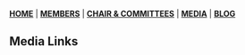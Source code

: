 [**HOME**](https://springblock.github.io/website/) | [**MEMBERS**](https://springblock.github.io/website/members/) | [**CHAIR & COMMITTEES**](https://springblock.github.io/website/committees/) | [**MEDIA**](https://springblock.github.io/website/media/) | [**BLOG**](https://springblock.github.io/website/blog/)

## Media Links
